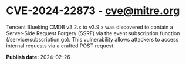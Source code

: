 # CVE-2024-22873 - cve@mitre.org

Tencent Blueking CMDB v3.2.x to v3.9.x was discovered to contain a Server-Side Request Forgery (SSRF) via the event subscription function (/service/subscription.go). This vulnerability allows attackers to access internal requests via a crafted POST request.

**Publish date:** 2024-02-26
